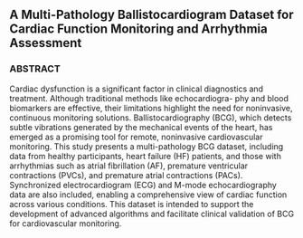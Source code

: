 ## A Multi-Pathology Ballistocardiogram Dataset for Cardiac Function Monitoring and Arrhythmia Assessment

### ABSTRACT

Cardiac dysfunction is a significant factor in clinical diagnostics and treatment. Although traditional methods like echocardiogra- phy and blood biomarkers are effective, their limitations highlight the need for noninvasive, continuous monitoring solutions. Ballistocardiography (BCG), which detects subtle vibrations generated by the mechanical events of the heart, has emerged  as a promising tool for remote, noninvasive cardiovascular monitoring. This study presents a multi-pathology BCG dataset, including data from healthy participants, heart failure (HF) patients, and those with arrhythmias such as atrial fibrillation (AF), premature ventricular contractions (PVCs), and premature atrial contractions (PACs). Synchronized electrocardiogram (ECG) and M-mode echocardiography data are also included, enabling a comprehensive view of cardiac function across various  conditions. This dataset is intended to support the development of advanced algorithms and facilitate clinical validation of BCG  for cardiovascular monitoring.
